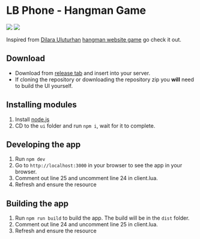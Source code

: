 # LB Phone - Hangman Game

  ![](https://img.shields.io/github/downloads/Maximus7474/5M-Elevator/total?logo=github)
  ![](https://img.shields.io/github/v/release/Maximus7474/5M-Elevator?logo=github)

Inspired from [Dilara Uluturhan](https://github.com/dilarauluturhan) [hangman website game](https://github.com/dilarauluturhan/hangman) go check it out.

## Download
- Download from [release tab](https://github.com/Maximus7474/lb-hangman/releases) and insert into your server.
- If cloning the repository or downloading the repository zip you **will** need to build the UI yourself.

## Installing modules

1. Install [node.js](https://nodejs.org/en/download)
2. CD to the `ui` folder and run `npm i`, wait for it to complete.

## Developing the app

1. Run `npm dev`
2. Go to `http://localhost:3000` in your browser to see the app in your browser.
3. Comment out line 25 and uncomment line 24 in client.lua.
4. Refresh and ensure the resource

## Building the app

1. Run `npm run build` to build the app. The build will be in the `dist` folder.
2. Comment out line 24 and uncomment line 25 in client.lua.
3. Refresh and ensure the resource

